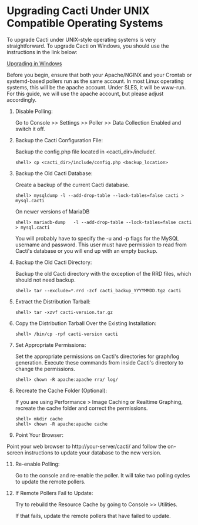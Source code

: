 # Upgrading Cacti Under UNIX Compatible Operating Systems

To upgrade Cacti under UNIX-style operating systems is very straightforward. To upgrade Cacti on Windows, you should use the instructions in the link below:

[Upgrading in Windows](Upgrading-Cacti-Under-Windows.md)

Before you begin, ensure that both your Apache/NGINX and your Crontab or systemd-based pollers run as the same account. In most Linux operating systems, this will be the apache account. Under SLES, it will be www-run. For this guide, we will use the apache account, but please adjust accordingly.

1. Disable Polling:

   Go to Console >> Settings >> Poller >> Data Collection Enabled and switch it off.

2. Backup the Cacti Configuration File:

   Backup the config.php file located in <cacti_dir>/include/.
   ```shell
   shell> cp <cacti_dir>/include/config.php <backup_location>
   ```
   
3. Backup the Old Cacti Database:

   Create a backup of the current Cacti database.
   ```shell
   shell> mysqldump -l --add-drop-table --lock-tables=false cacti > mysql.cacti
    ```
   On newer versions of MariaDB

   ```shell
   shell> mariadb-dump   -l --add-drop-table --lock-tables=false cacti > mysql.cacti

   ```
   
   You will probably have to specify the -u and -p flags for the MySQL username and password. This user must have permission to read from Cacti's database or you will end up with an empty backup.

5. Backup the Old Cacti Directory:

   Backup the old Cacti directory with the exception of the RRD files, which should not need backup.
   ```shell
   shell> tar --exclude=*.rrd -zcf cacti_backup_YYYYMMDD.tgz cacti
   ```
6. Extract the Distribution Tarball:
   ```shell
   shell> tar -xzvf cacti-version.tar.gz
   ```
7. Copy the Distribution Tarball Over the Existing Installation:
   ```shell
   shell> /bin/cp -rpf cacti-version cacti
   ```
8. Set Appropriate Permissions:

   Set the appropriate permissions on Cacti's directories for graph/log generation. Execute these commands from inside Cacti's directory to change the permissions.
   ```shell
   shell> chown -R apache:apache rra/ log/
   ```
9. Recreate the Cache Folder (Optional):

   If you are using Performance > Image Caching or Realtime Graphing, recreate the cache folder and correct the permissions.
   ```shell
   shell> mkdir cache
   shell> chown -R apache:apache cache
    ```
   
10. Point Your Browser:

   Point your web browser to http://your-server/cacti/ and follow the on-screen instructions to update your database to the new version.

11. Re-enable Polling:

    Go to the console and re-enable the poller. It will take two polling cycles to update the remote pollers.

12. If Remote Pollers Fail to Update:

    Try to rebuild the Resource Cache by going to Console >> Utilities.

    If that fails, update the remote pollers that have failed to update.
